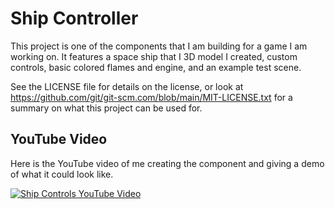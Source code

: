 # Ship Controller
This project is one of the components that I am building for a game I am working on. It features a space ship that I 3D model I created,
custom controls, basic colored flames and engine, and an example test scene.

See the LICENSE file for details on the license, or look at https://github.com/git/git-scm.com/blob/main/MIT-LICENSE.txt for a summary on what this project can be used for.

## YouTube Video
Here is the YouTube video of me creating the component and giving a demo of what it could look like.

[![Ship Controls YouTube Video](https://img.youtube.com/vi/z-Un3cVhhSs/0.jpg)](https://www.youtube.com/watch?v=z-Un3cVhhSs)
